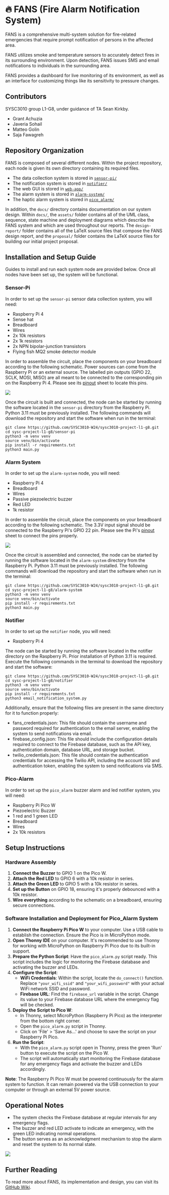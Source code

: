 # 🔥 FANS (Fire Alarm Notification System)

<!--- TODO: include project image --->

FANS is a comprehensive multi-system solution for fire-related emergencies that require prompt notification of persons
in the affected area.

FANS utilizes smoke and temperature sensors to accurately detect fires in its surrounding environment. Upon detection,
FANS issues SMS and email notifications to individuals in the surrounding area.

FANS provides a dashboard for live monitoring of its environment, as well as an interface for customizing things like
its sensitivity to pressure changes.

## Contributors

SYSC3010 group L1-G8, under guidance of TA Sean Kirkby.

- Grant Achuzia
- Javeria Sohail
- Matteo Golin
- Saja Fawagreh

## Repository Organization

FANS is composed of several different nodes. Within the project repository, each node is given its own directory
containing its required files.

- The data collection system is stored in [`sensor-pi/`][sensor-pi]
- The notification system is stored in [`notifier/`][notifier]
- The web GUI is stored in [`web-app/`][gui]
- The alarm system is stored in [`alarm-system/`][alarm]
- The haptic alarm system is stored in [`pico_alarm/`][haptic]

In addition, the `docs/` directory contains documentation on our system design. Within `docs/`, the `assets/` folder
contains all of the UML class, sequence, state machine and deployment diagrams which describe the FANS system and which
are used throughout our reports. The `design-report/` folder contains all of the LaTeX source files that compose the
FANS design report, and the `proposal/` folder contains the LaTeX source files for building our initial project proposal.

## Installation and Setup Guide

Guides to install and run each system node are provided below. Once all nodes have been set up, the system will be
functional.

### Sensor-Pi

In order to set up the `sensor-pi` sensor data collection system, you will need:

- Raspberry Pi 4
- Sense hat
- Breadboard
- Wires
- 2x 10k resistors
- 2x 1k resistors
- 2x NPN bipolar-junction transistors
- Flying fish MQ2 smoke detector module

In order to assemble the circuit, place the components on your breadboard according to the following schematic. Power
sources can come from the Raspberry Pi or an external source. The labelled pin outputs (GPIO 22, SCLK, MOSI, MISO) are
all meant to be connected to the corresponding pin on the Raspberry Pi 4. Please see its [pinout][pi-pinout] sheet to
locate this pins.

![](./docs/assets/schematics/MQ2-Schematic-Final.png)

Once the circuit is built and connected, the node can be started by running the software located in the `sensor-pi`
directory from the Raspberry Pi. Python 3.11 must be previously installed. The following commands will download the
repository and start the software when run in the terminal:

```console
git clone https://github.com/SYSC3010-W24/sysc3010-project-l1-g8.git
cd sysc-project-l1-g8/sensor-pi
python3 -m venv venv
source venv/bin/activate
pip install -r requirements.txt
python3 main.py
```

### Alarm System

In order to set up the `alarm-system` node, you will need:

- Raspberry Pi 4
- Breadboard
- Wires
- Passive piezoelectric buzzer
- Red LED
- 1k resistor

In order to assemble the circuit, place the components on your breadboard according to the following schematic. The 3.3V
input signal should be connected to the Raspberry Pi's GPIO 22 pin. Please see the Pi's [pinout][pi-pinout] sheet to
connect the pins properly.

![](./docs/assets/schematics/Alarm-Schematic.png)

Once the circuit is assembled and connected, the node can be started by running the software located in the
`alarm-system` directory from the Raspberry Pi. Python 3.11 must be previously installed. The following commands will
download the repository and start the software when run in the terminal:

```console
git clone https://github.com/SYSC3010-W24/sysc3010-project-l1-g8.git
cd sysc-project-l1-g8/alarm-system
python3 -m venv venv
source venv/bin/activate
pip install -r requirements.txt
python3 main.py
```

### Notifier

In order to set up the `notifier` node, you will need:

- Raspberry Pi 4

The node can be started by running the software located in the notifier directory on the Raspberry Pi. Prior installation of Python 3.11 is required. Execute the following commands in the terminal to download the repository and start the software:

```console
git clone https://github.com/SYSC3010-W24/sysc3010-project-l1-g8.git
cd sysc-project-l1-g8/notifier
python3 -m venv venv
source venv/bin/activate
pip install -r requirements.txt
python3 email_notification_system.py
```

Additionally, ensure that the following files are present in the same directory for it to function properly:

- fans_credentials.json: This file should contain the username and password required for authentication to the email server, enabling the system to send notifications via email.
- firebase_config.json: This file should include the configuration details required to connect to the Firebase database, such as the API key, authentication domain, database URL, and storage bucket.
- twilio_credentials.json: This file should contain the authentication credentials for accessing the Twilio API, including the account SID and authentication token, enabling the system to send notifications via SMS.

### Pico-Alarm
In order to set up the `pico_alarm` buzzer alarm and led notifier system, you will need:

- Raspberry Pi Pico W
- Piezoelectric Buzzer
- 1 red and 1 green LED
- Breadboard
- Wires
- 2x 10k resistors

## Setup Instructions

### Hardware Assembly

1. **Connect the Buzzer** to GPIO 1 on the Pico W.
2. **Attach the Red LED** to GPIO 6 with a 10k resistor in series.
3. **Attach the Green LED** to GPIO 5 with a 10k resistor in series.
4. **Set up the Button** on GPIO 18, ensuring it's properly debounced with a 10k resistor.
5. **Wire everything** according to the schematic on a breadboard, ensuring secure connections.

### Software Installation and Deployment for Pico_Alarm System
1. **Connect the Raspberry Pi Pico W** to your computer. Use a USB cable to establish the connection. Ensure the Pico is in MicroPython mode.
2. **Open Thonny IDE** on your computer. It's recommended to use Thonny for working with MicroPython on Raspberry Pi Pico due to its built-in support.
3. **Prepare the Python Script**: Have the `pico_alarm.py` script ready. This script includes the logic for monitoring the Firebase database and activating the buzzer and LEDs.
4. **Configure the Script**:
    - **WiFi Credentials**: Within the script, locate the `do_connect()` function. Replace `"your_wifi_ssid"` and `"your_wifi_password"` with your actual WiFi network SSID and password.
    - **Firebase URL**: Find the `firebase_url` variable in the script. Change its value to your Firebase database URL where the emergency flag will be checked.
5. **Deploy the Script to Pico W**:
    - In Thonny, select MicroPython (Raspberry Pi Pico) as the interpreter from the bottom right corner.
    - Open the `pico_alarm.py` script in Thonny.
    - Click on 'File' > 'Save As...' and choose to save the script on your Raspberry Pi Pico.
6. **Run the Script**:
    - With the `pico_alarm.py` script open in Thonny, press the green 'Run' button to execute the script on the Pico W.
    - The script will automatically start monitoring the Firebase database for any emergency flags and activate the buzzer and LEDs accordingly.

**Note**: The Raspberry Pi Pico W must be powered continuously for the alarm system to function. It can remain powered via the USB connection to your computer or through an external 5V power source.

## Operational Notes

- The system checks the Firebase database at regular intervals for any emergency flags.
- The buzzer and red LED activate to indicate an emergency, with the green LED indicating normal operations.
- The button serves as an acknowledgment mechanism to stop the alarm and reset the system to its normal state.
  

![](./docs/assets/schematics/fritzingpico.png)


## Further Reading

To read more about FANS, its implementation and design, you can visit its [GitHub Wiki][wiki].

[wiki]: https://github.com/SYSC3010-W24/sysc3010-project-l1-g8/wiki
[alarm]: https://github.com/SYSC3010-W24/sysc3010-project-l1-g8/tree/main/alarm-system
[sensor-pi]: https://github.com/SYSC3010-W24/sysc3010-project-l1-g8/tree/main/sensor-pi
[gui]: https://github.com/SYSC3010-W24/sysc3010-project-l1-g8/tree/main/web-app
[haptic]: https://github.com/SYSC3010-W24/sysc3010-project-l1-g8/tree/main/pico_alarm
[notifier]: https://github.com/SYSC3010-W24/sysc3010-project-l1-g8/tree/main/notifier
[pi-pinout]: https://www.the-diy-life.com/wp-content/uploads/2021/05/Raspberry-Pi-4-Pinout.png
